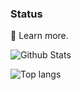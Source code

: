 ### Status

 🌱 Learn more.

![Github Stats](https://github-readme-stats.vercel.app/api?username=JadynWong&show_icons=true&theme=dark) 

![Top langs](https://github-readme-stats.vercel.app/api/top-langs/?username=JadynWong&hide_langs_below=1&show_icons=true&theme=dark)

<!--START_SECTION:badges-->
<!--END_SECTION:badges-->

<!--
**JadynWong/JadynWong** is a ✨ _special_ ✨ repository because its `README.md` (this file) appears on your GitHub profile.

Here are some ideas to get you started:

- 🔭 I’m currently working on ...
- 🌱 I’m currently learning ...
- 👯 I’m looking to collaborate on ...
- 🤔 I’m looking for help with ...
- 💬 Ask me about ...
- 📫 How to reach me: ...
- 😄 Pronouns: ...
- ⚡ Fun fact: ...
-->
